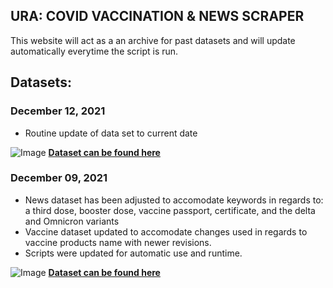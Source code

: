 ## URA: COVID VACCINATION & NEWS SCRAPER

This website will act as a an archive for past datasets and will update automatically everytime the script is run. 

## Datasets:
### December 12, 2021 
- Routine update of data set to current date


![Image](https://kevinpirabaharan.github.io/URA_Tools/img/file.png) **[Dataset can be found here](https://kevinpirabaharan.github.io/URA_Tools/assets/Dec_13_2021_Data.zip)**
### December 09, 2021 
- News dataset has been adjusted to accomodate keywords in regards to: a third dose, booster dose, vaccine passport, certificate, and the delta and Omnicron variants
- Vaccine dataset updated to accomodate changes used in regards to vaccine products name with newer revisions.
- Scripts were updated for automatic use and runtime.


![Image](https://kevinpirabaharan.github.io/URA_Tools/img/file.png) **[Dataset can be found here](https://kevinpirabaharan.github.io/URA_Tools/assets/Dec_09_2021_Data.zip)**

<!-- For more details see [Basic writing and formatting syntax](https://docs.github.com/en/github/writing-on-github/getting-started-with-writing-and-formatting-on-github/basic-writing-and-formatting-syntax).

### Jekyll Themes

Your Pages site will use the layout and styles from the Jekyll theme you have selected in your [repository settings](https://github.com/KevinPirabaharan/URA_Tools/settings/pages). The name of this theme is saved in the Jekyll `_config.yml` configuration file.

### Support or Contact

Having trouble with Pages? Check out our [documentation](https://docs.github.com/categories/github-pages-basics/) or [contact support](https://support.github.com/contact) and we’ll help you sort it out. -->

